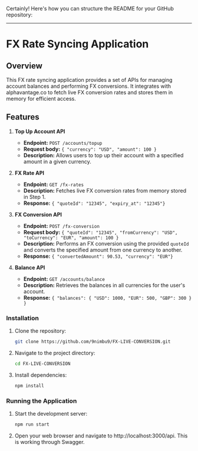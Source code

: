Certainly! Here's how you can structure the README for your GitHub repository:

---

# FX Rate Syncing Application

## Overview

This FX rate syncing application provides a set of APIs for managing account balances and performing FX conversions. It integrates with alphavantage.co to fetch live FX conversion rates and stores them in memory for efficient access.

## Features

1. **Top Up Account API**
   - **Endpoint:** `POST /accounts/topup`
   - **Request body:** `{ "currency": "USD", "amount": 100 }`
   - **Description:** Allows users to top up their account with a specified amount in a given currency.

2. **FX Rate API**
   - **Endpoint:** `GET /fx-rates`
   - **Description:** Fetches live FX conversion rates from memory stored in Step 1.
   - **Response:** `{ "quoteId": "12345", "expiry_at": "12345"}`

3. **FX Conversion API**
   - **Endpoint:** `POST /fx-conversion`
   - **Request body:** `{ "quoteId": "12345", "fromCurrency": "USD", "toCurrency": "EUR", "amount": 100 }`
   - **Description:** Performs an FX conversion using the provided `quoteId` and converts the specified amount from one currency to another.
   - **Response:** `{ "convertedAmount": 90.53, "currency": "EUR"}`

4. **Balance API**
   - **Endpoint:** `GET /accounts/balance`
   - **Description:** Retrieves the balances in all currencies for the user's account.
   - **Response:** `{ "balances": { "USD": 1000, "EUR": 500, "GBP": 300 } }`


### Installation

1. Clone the repository:

   ```bash
   git clone https://github.com/9nimbu9/FX-LIVE-CONVERSION.git
   ```

2. Navigate to the project directory:

   ```bash
   cd FX-LIVE-CONVERSION
   ```

3. Install dependencies:

   ```bash
   npm install
   ```
   

### Running the Application

1. Start the development server:

   ```bash
   npm run start
   ```


2. Open your web browser and navigate to http://localhost:3000/api. This is working through Swagger.
